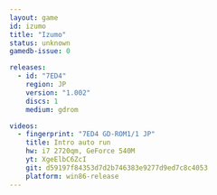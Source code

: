 ```yaml
---
layout: game
id: izumo
title: "Izumo"
status: unknown
gamedb-issue: 0

releases:
  - id: "7ED4"
    region: JP
    version: "1.002"
    discs: 1
    medium: gdrom

videos:
  - fingerprint: "7ED4 GD-ROM1/1 JP"
    title: Intro auto run
    hw: i7 2720qm, GeForce 540M
    yt: XgeElbC6ZcI
    git: d59197f84353d7d2b746383e9277d9ed7c8c4053
    platform: win86-release
---
```

